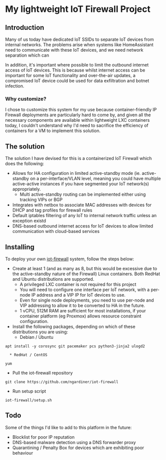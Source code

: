 # My lightweight IoT Firewall Project

## Introduction

Many of us today have dedicated IoT SSIDs to separate IoT devices from internal networks. The problems arise when systems like HomeAssistant need to communicate with these IoT devices, and we need network separation which can 

In addition, it's important where possible to limit the outbound internet access of IoT devices. This is because whilst internet access can be important for some IoT functionality and over-the-air updates, a compromised IoT device could be used for data exfiltration and botnet infection.

### Why customize?

I chose to customize this system for my use because container-friendly IP Firewall deployments are particularly hard to come by, and given all the necessary components are available within lightweight LXC containers today, I couldn't understand why I'd need to sacrifice the efficiency of containers for a VM to implement this solution.

## The solution

The solution I have devised for this is a containerized IoT Firewall which does the following:

   * Allows for HA configuration in limited active-standby mode (ie. active-standby on a per-interface/VLAN level, meaning you could have multiple active-active instances if you have segmented your IoT network(s) appropriately.
      * Multi active-standby routing can be implemented either using tracking VIPs or BGP
   * Integrates with netbox to associate MAC addresses with devices for DHCP and tag profiles for firewall rules
   * Default iptables filtering of any IoT to internal network traffic unless an exception existd
   * DNS-based outbound internet access for IoT devices to allow limited communication with cloud-based services

## Installing

To deploy your own [iot-firewall](https://github.com/ngardiner/iot-firewall) system, follow the steps below:

   * Create at least 1 (and as many as 8, but this would be excessive due to the active-standby nature of the Firewall) Linux containers. Both RedHat and Ubuntu distributions are supported.
      * A privileged LXC container is not required for this project
      * You will need to configure one interface per IoT network, with a per-node IP address and a VIP IP for IoT devices to use.
      * Even for single node deployments, you need to use per-node and VIP addressing to allow it to be converted to HA in the future.
      * 1 vCPU, 512M RAM are sufficient for most installations, if your container platform (eg Proxmox) allows resource constraint configuration.
   * Install the following packages, depending on which of these distributions you are using:
      * Debian / Ubuntu

``` apt install -y corosync git pacemaker pcs python3-jinja2 ulogd2 ```

      * RedHat / CentOS
      
``` yum ```

   * Pull the iot-firewall repository

``` git clone https://github.com/ngardiner/iot-firewall ```

   * Run setup script

``` iot-firewall/setup.sh ```

## Todo

Some of the things I'd like to add to this platform in the future:

   * Blocklist for poor IP reputation
   * DNS-based malware detection using a DNS forwarder proxy
   * Quarantining / Penalty Box for devices which are exhibiting poor behaviour
